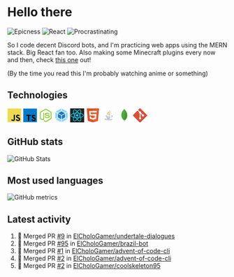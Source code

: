 # Hello there

![Epicness](https://img.shields.io/badge/Epicness-69%25-brightgreen)
![React](https://img.shields.io/badge/React-good-blue)
![Procrastinating](https://img.shields.io/badge/Procrastinating-always-red)

So I code decent Discord bots, and I'm practicing web apps using the MERN stack. Big React fan too.
Also making some Minecraft plugins every now and then, check [this one][userlogin] out!

(By the time you read this I'm probably watching anime or something)

## Technologies

![JavaScript][javascript]
![TypeScript][typescript]
![Node.js][node]
![Webpack][webpack]
![React][react]
![HTML][html]
![Java][java]
![MongoDB][mongodb]
![Git][git]

## GitHub stats

![GitHub Stats](https://github-readme-stats.vercel.app/api?username=ElCholoGamer&theme=tokyonight)

## Most used languages

![GitHub metrics](https://metrics.lecoq.io/ElCholoGamer?template=terminal&base.header=0&base.activity=0&base.community=0&base.repositories=0&base.metadata=0&languages=1)

## Latest activity

<!--START_SECTION:activity-->

1. 🎉 Merged PR [#9](https://github.com/ElCholoGamer/undertale-dialogues/pull/9) in [ElCholoGamer/undertale-dialogues](https://github.com/ElCholoGamer/undertale-dialogues)
2. 🎉 Merged PR [#95](https://github.com/ElCholoGamer/brazil-bot/pull/95) in [ElCholoGamer/brazil-bot](https://github.com/ElCholoGamer/brazil-bot)
3. 🎉 Merged PR [#1](https://github.com/ElCholoGamer/advent-of-code-cli/pull/1) in [ElCholoGamer/advent-of-code-cli](https://github.com/ElCholoGamer/advent-of-code-cli)
4. 🎉 Merged PR [#2](https://github.com/ElCholoGamer/advent-of-code-cli/pull/2) in [ElCholoGamer/advent-of-code-cli](https://github.com/ElCholoGamer/advent-of-code-cli)
5. 🎉 Merged PR [#2](https://github.com/ElCholoGamer/coolskeleton95/pull/2) in [ElCholoGamer/coolskeleton95](https://github.com/ElCholoGamer/coolskeleton95)
<!--END_SECTION:activity-->

[userlogin]: https://www.spigotmc.org/resources/userlogin.80669/
[javascript]: https://raw.githubusercontent.com/ElCholoGamer/ElCholoGamer/master/icons/javascript.png
[typescript]: https://raw.githubusercontent.com/ElCholoGamer/ElCholoGamer/master/icons/typescript.png
[java]: https://raw.githubusercontent.com/ElCholoGamer/ElCholoGamer/master/icons/java.png
[node]: https://raw.githubusercontent.com/ElCholoGamer/ElCholoGamer/master/icons/node.png
[react]: https://raw.githubusercontent.com/ElCholoGamer/ElCholoGamer/master/icons/react.png
[webpack]: https://raw.githubusercontent.com/ElCholoGamer/ElCholoGamer/master/icons/webpack.png
[html]: https://raw.githubusercontent.com/ElCholoGamer/ElCholoGamer/master/icons/html.png
[git]: https://raw.githubusercontent.com/ElCholoGamer/ElCholoGamer/master/icons/git.png
[mongodb]: https://raw.githubusercontent.com/ElCholoGamer/ElCholoGamer/master/icons/mongodb.png
